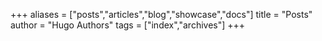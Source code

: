 +++
aliases = ["posts","articles","blog","showcase","docs"]
title = "Posts"
author = "Hugo Authors"
tags = ["index","archives"]
+++
